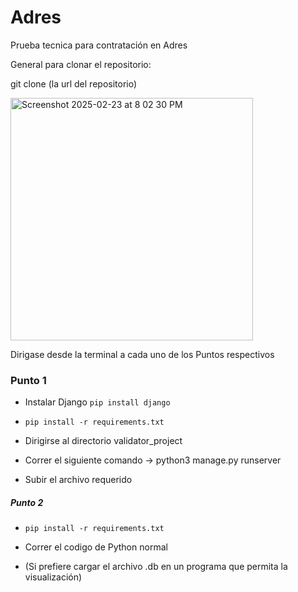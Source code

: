 # Adres
Prueba tecnica para contratación en Adres

General para clonar el repositorio:

git clone (la url del repositorio)

<img width="388" alt="Screenshot 2025-02-23 at 8 02 30 PM" src="https://github.com/user-attachments/assets/88cf60e8-0444-4748-aa8b-d74ac9ff89d5" />

Dirigase desde la terminal a cada uno de los Puntos respectivos

### Punto 1 

- Instalar Django ```pip install django```

- ```pip install -r requirements.txt```

- Dirigirse al directorio validator_project

- Correr el siguiente comando -> python3 manage.py runserver

- Subir el archivo requerido

##### Punto 2 #####

- ```pip install -r requirements.txt```

- Correr el codigo de Python normal

- (Si prefiere cargar el archivo .db en un programa que permita la visualización)
